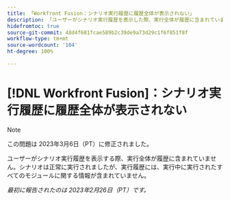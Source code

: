 ```yaml
---
title: 「Workfront Fusion：シナリオ実行履歴に履歴全体が表示されない」
description: 「ユーザーがシナリオ実行履歴を表示した際、実行全体が履歴に含まれていません。シナリオは正常に実行されましたが、実行履歴には、実行中に実行されたすべてのモジュールに関する情報が含まれていません」
hidefromtoc: true
source-git-commit: 48d4f681fcae589b2c39de9a73d29c1f6f851f8f
workflow-type: tm+mt
source-wordcount: '104'
ht-degree: 100%

---
```



# [!DNL Workfront Fusion]：シナリオ実行履歴に履歴全体が表示されない

>[!NOTE]
>
>この問題は 2023年3月6日（PT）に修正されました。

ユーザーがシナリオ実行履歴を表示する際、実行全体が履歴に含まれていません。シナリオは正常に実行されましたが、実行履歴には、実行中に実行されたすべてのモジュールに関する情報が含まれていません。

_最初に報告されたのは 2023年2月26日（PT）です。_

